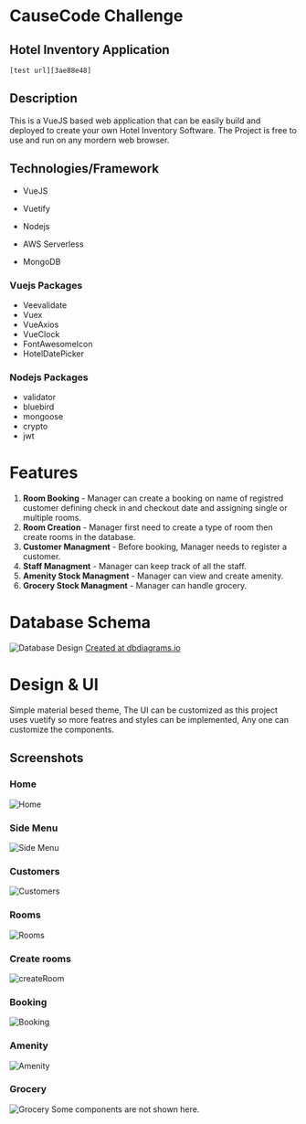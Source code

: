 # CauseCode Challenge
## Hotel Inventory Application
`[test url][3ae88e48]`
## Description
This is a VueJS based web application that can be easily build and deployed to create your own Hotel Inventory Software.
The Project is free to use and run on any mordern web browser.
## Technologies/Framework
- VueJS
- Vuetify
- Nodejs
- AWS Serverless
- MongoDB

  [7f47da05]: http://hotel-booking-app.s3-website.ap-south-1.amazonaws.com/ "test url"
  [3ae88e48]: http://hotel-booking-app.s3-website.ap-south-1.amazonaws.com/ "test url"

### Vuejs Packages
- Veevalidate
- Vuex
- VueAxios
- VueClock
- FontAwesomeIcon
- HotelDatePicker

### Nodejs Packages
- validator
- bluebird
- mongoose
- crypto
- jwt

# Features
1. **Room Booking** - Manager can create a booking on name of registred customer defining check in and checkout date and assigning single or multiple rooms.
2. **Room Creation** - Manager first need to create a type of room then create rooms in the database.
3. **Customer Managment** - Before booking, Manager needs to register a customer.
4. **Staff Managment** - Manager can keep track of all the staff.
5. **Amenity Stock Managment** - Manager can view and create amenity.
6. **Grocery Stock Managment** - Manager can handle grocery.

# Database Schema
![Database Design](images/2019/08/database_design.png)
[Created at dbdiagrams.io][50990eb6]

  [50990eb6]: https://dbdiagram.io/ "Link"

# Design & UI
Simple material besed theme, The UI can be customized as this project uses vuetify so more featres and styles can be implemented, Any one can customize the components.
## Screenshots
### Home
![Home](images/2019/08/home.png)
### Side Menu
![Side Menu](images/2019/08/navbar.png)
### Customers
![Customers](images/2019/08/customer.png)
### Rooms
![Rooms](images/2019/08/room1.png)
### Create rooms
![createRoom](images/2019/08/room.png)
### Booking
![Booking](images/2019/08/booking.png)
### Amenity
![Amenity](images/2019/08/amenity.png)
### Grocery
![Grocery](images/2019/08/grocery.png)
Some components are not shown here.
